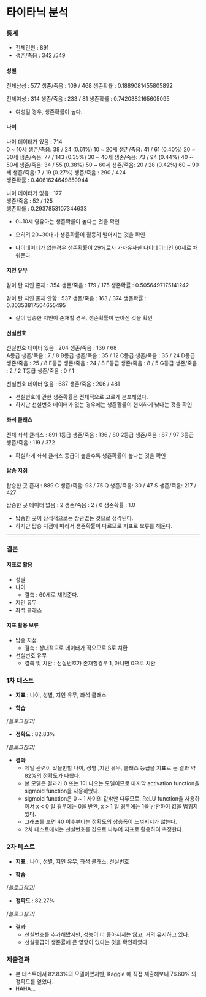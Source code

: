 # 타이타닉 분석


### 통계

- 전체인원 : 891
- 생존/죽음 : 342 /549

#### 성별

전체남성 : 577
생존/죽음 : 109 / 468
생존확률 : 0.1889081455805892

전체여성 : 314
생존/죽음 : 233 / 81
생존확률 : 0.7420382165605095

- 여성일 경우, 생존확률이 높다.



#### 나이

나이 데이터가 있음 : 714         
0 ~ 10세 생존/죽음: 38 / 24   	(0.61%)
10 ~ 20세 생존/죽음: 41 / 61 	(0.40%)
20 ~ 30세 생존/죽음: 77 / 143	(0.35%) 
30 ~ 40세 생존/죽음: 73 / 94	 (0.44%)
40 ~ 50세 생존/죽음: 34 / 55	 (0.38%)
50 ~ 60세 생존/죽음: 20 / 28	 (0.42%) 
60 ~ 90세 생존/죽음: 7 / 19 	  (0.27%)
생존/죽음 : 290 / 424        
생존확률 : 0.4061624649859944

나이 데이터가 없음 : 177         
생존/죽음 : 52 / 125         
생존확률 : 0.2937853107344633

- 0~10세 영유아는 생존확률이 높다는 것을 확인
- 오히려 20~30대가 생존확률이 월등히 떨어지는 것을 확인

- 나이데이터가 없는경우 생존확률이 29%로서 가자유사한 나이데이터인 60세로 채워준다.



#### 지인 유무

같이 탄 지인 존재 : 354
생존/죽음 : 179 / 175
생존확률 : 0.5056497175141242

같이 탄 지인 존재 안함 : 537
생존/죽음 : 163 / 374
생존확률 : 0.30353817504655495

- 같이 탑승한 지인이 존재할 경우, 생존확률이 높아진 것을 확인



#### 선실번호

선실번호 데이터 있음 : 204 
생존/죽음 : 136 / 68  
A등급 생존/죽음 : 7 / 8 
B등급 생존/죽음 : 35 / 12
C등급 생존/죽음 : 35 / 24
D등급 생존/죽음 : 25 / 8
E등급 생존/죽음 : 24 / 8
F등급 생존/죽음 : 8 / 5 
G등급 생존/죽음 : 2 / 2 
T등급 생존/죽음 : 0 / 1 

선실번호 데이터 없음 : 687 
생존/죽음 : 206 / 481 

- 선실번호에 관한 생존확률은 전체적으로 고르게 분포해있다.
- 하지만 선실번호 데이터가 없는 경우에는 생존활률이 현저하게 낮다는 것을 확인



#### 좌석 클래스

전체 좌석 클래스 : 891
1등급 생존/죽음 : 136 / 80
2등급 생존/죽음 : 87 / 97
3등급 생존/죽음 : 119 / 372

- 확실하게 좌석 클래스 등급이 높을수록 생존확률이 높다는 것을 확인



#### 탑승 지점

탑승한 곳 존재 : 889
C 생존/죽음: 93 / 75
Q 생존/죽음: 30 / 47
S 생존/죽음: 217 / 427

탑승한 곳 데이터 없음 : 2
생존/죽음 : 2 / 0
생존확률 : 1.0

- 탑승한 곳이 상식적으로는 상관없는 것으로 생각된다.
- 하지만 탑승 지점에 따라서 생존확률이 다르므로 지표로 보류를 해둔다.



---

### 결론

#### 지표로 활용

- 성별
- 나이
  - 결측 : 60세로 채워준다.
- 지인 유무
- 좌석 클래스



#### 지표 활용 보류

- 탑승 지점
  - 결측 : 상대적으로 데이터가 적으므로 S로 치환
- 선실번호 유무
  - 결측 및 치환 : 선실번호가 존재할경우 1, 아니면 0으로 치환





### 1차 테스트

- **지표** : 나이, 성별, 지인 유무, 좌석 클래스

- **학습**
 
 /*블로그참고*/

- **정확도** : 82.83%

/*블로그참고*/

- **결과**
  - 제일 관련이 있을만할 나이, 성별 ,지인 유무,  클래스 등급을 지표로 둔 결과 약 82%의 정확도가 나왔다.
  - 본 모델은 결과가 0 또는 1이 나오는 모델이므로 마지막 activation function을 sigmoid function을 사용하였다.
  - sigmoid function은 0 ~ 1 사이의 값밖만 다루므로, ReLU function을 사용하여서 x < 0 일 경우에는 0을 반환, x > 1 일 경우에는 1을 반환하여 값을 범위지었다.
  - 그래프를 보면 40 이후부터는 정확도의 상승폭이 느껴지지가 않는다.
  - 2차 테스트에서는 선실번호를 값으로 나누어 지표로 활용하여 측정한다.



### 2차 테스트

- **지표** : 나이, 성별, 지인 유무, 좌석 클래스, 선실번호

- **학습**

/*블로그참고*/

- **정확도** : 82.27%

/*블로그참고*/

- **결과**
  - 선실번호를 추가해봤지만, 성능이 더 좋아지지는 않고, 거의 유지하고 있다.
  - 선실등급이 생존률에 큰 영향이 없다는 것을 확인하였다.





### 제출결과


- 본 테스트에서 82.83%의 모델이였지만, Kaggle 에 직접 제출해보니 76.60% 의 정확도를 얻었다.
- HAHA...
